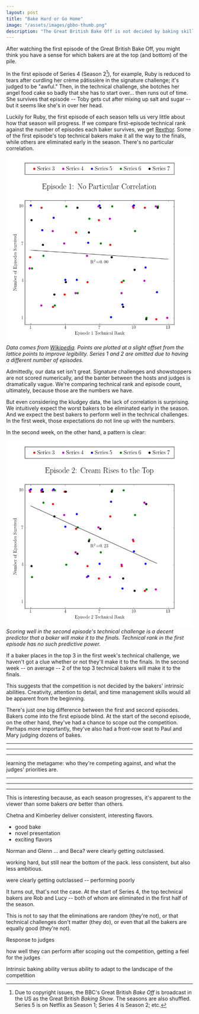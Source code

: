 ```yaml
---
layout: post
title: "Bake Hard or Go Home"
image: "/assets/images/gbbo-thumb.png"
description: "The Great British Bake Off is not decided by baking skills. Rather, it tests each baker's ability to respond to Paul and Mary."
---
```


After watching the first episode of the Great British Bake Off, you might think you have a sense for which bakers are at the top (and bottom) of the pile.

In the first episode of Series 4 (Season 2[^1]), for example, Ruby is reduced to tears after curdling her crème pâtissière in the signature challenge; it's judged to be "awful." Then, in the technical challenge, she botches her angel food cake so badly that she has to start over... then runs out of time. She survives that episode -- Toby gets cut after mixing up salt and sugar -- but it seems like she's in over her head.

[^1]: Due to copyright issues, the BBC's Great British *Bake Off* is broadcast in the US as the Great British *Baking Show*. The seasons are also shuffled. Series 5 is on Netflix as Season 1; Series 4 is Season 2; etc.

Luckily for Ruby, the first episode of each season tells us very little about how that season will progress. If we compare first-episode technical rank against the number of episodes each baker survives, we get [Rexthor](https://xkcd.com/1725/). Some of the first episode's top technical bakers make it all the way to the finals, while others are eliminated early in the season. There's no particular correlation.

![Episode 1: No Particular Correlation](/assets/images/gbbo-ep1.png)
*Data comes from [Wikipedia](https://en.wikipedia.org/wiki/The_Great_British_Bake_Off_(series_1)). Points are plotted at a slight offset from the lattice points to improve legibility. Series 1 and 2 are omitted due to having a different number of episodes.*

Admittedly, our data set isn't great. Signature challenges and showstoppers are not scored numerically, and the banter between the hosts and judges is dramatically vague. We're comparing technical rank and episode count, ultimately, because those are the numbers we have.

But even considering the kludgey data, the lack of correlation is surprising. We intuitively expect the worst bakers to be eliminated early in the season. And we expect the best bakers to perform well in the technical challenges. In the first week, those expectations do not line up with the numbers.

In the second week, on the other hand, a pattern is clear:

![Episode 2: Cream Rises to the Top](/assets/images/gbbo-ep2.png)
*Scoring well in the second episode's technical challenge is a decent predictor that a baker will make it to the finals. Technical rank in the first episode has no such predictive power.*

If a baker places in the top 3 in the first week's technical challenge, we haven't got a clue whether or not they'll make it to the finals. In the second week -- on average -- 2 of the top 3 technical bakers will make it to the finals.

This suggests that the competition is not decided by the bakers' intrinsic abilities. Creativity, attention to detail, and time management skills would all be apparent from the beginning.





There's just one big difference between the first and second episodes. Bakers come into the first episode blind. At the start of the second episode, on the other hand, they've had a chance to scope out the competition. Perhaps more importantly, they've also had a front-row seat to Paul and Mary judging dozens of bakes.

---

---

---




learning the metagame: who they're competing against, and what the judges' priorities are.







---

---

---


This is interesting because, as each season progresses, it's apparent to the viewer than some bakers *are* better than others.

Chetna and Kimberley deliver consistent, interesting flavors.

- good bake
- novel presentation
- exciting flavors

Norman and Glenn ... and Beca? were clearly getting outclassed.

working hard, but still near the bottom of the pack. less consistent, but also less ambitious.

were clearly getting outclassed -- performing poorly

It turns out, that's not the case. At the start of Series 4, the top technical bakers are Rob and Lucy -- both of whom are eliminated in the first half of the season.

This is not to say that the eliminations are random (they're not), or that technical challenges don't matter (they do), or even that all the bakers are equally good (they're not).

Response to judges

how well they can perform after scoping out the competition, getting a feel for the judges

Intrinsic baking ability versus ability to adapt to the landscape of the competition
